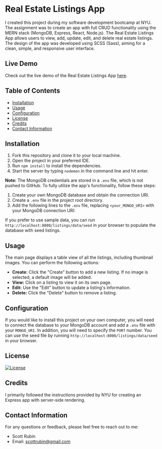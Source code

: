 # Real Estate Listings App
I created this project during my software development bootcamp at NYU. The assignment was to create an app with full CRUD functionality using the MERN stack (MongoDB, Express, React, Node.js). 
The Real Estate Listings App allows users to view, add, update, edit, and delete real estate listings.
The design of the app was developed using SCSS (Sass), aiming for a clean, simple, and responsive user interface.

## Live Demo
Check out the live demo of the Real Estate Listings App [here](https://bit.ly/real-estate-listings-app).

## Table of Contents
- [Installation](#installation)
- [Usage](#usage)
- [Configuration](#configuration)
- [License](#license)
- [Credits](#credits)
- [Contact Information](#contact-information)

## Installation
1. Fork this repository and clone it to your local machine.
2. Open the project in your preferred IDE.
3. Run `npm install` to install the dependencies.
4. Start the server by typing `nodemon` in the command line and hit enter.

**Note:** The MongoDB credentials are stored in a `.env` file, which is not pushed to GitHub. To fully utilize the app's functionality, follow these steps:
1. Create your own MongoDB database and obtain the connection URI.
2. Create a `.env` file in the project root directory.
3. Add the following lines to the `.env` file, replacing `<your_MONGO_URI>` with your MongoDB connection URI:

If you prefer to use sample data, you can run `http://localhost:8000/listings/data/seed` in your browser to populate the database with seed listings.

## Usage
The main page displays a table view of all the listings, including thumbnail images. You can perform the following actions:
- **Create:** Click the "Create" button to add a new listing. If no image is selected, a default image will be added.
- **View:** Click on a listing to view it on its own page.
- **Edit:** Use the "Edit" button to update a listing's information.
- **Delete:** Click the "Delete" button to remove a listing.

## Configuration
If you would like to install this project on your own computer, you will need to connect the database to your MongoDB account and add a `.env` file with your `MONGO_URI`. In addition, you will need to specify the `PORT` number. You can use the seed file by running `http://localhost:8000/listings/data/seed` in your browser.

## License
[![License](https://img.shields.io/badge/License-MIT-blue.svg)](https://opensource.org/licenses/MIT)

## Credits
I primarily followed the instructions provided by NYU for creating an Express app with server-side rendering.

## Contact Information
For any questions or feedback, please feel free to reach out to me:
- Scott Rubin
- Email: scottrubin@gmail.com